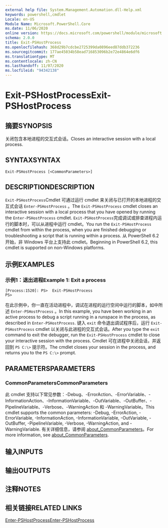 ```yaml
---
external help file: System.Management.Automation.dll-Help.xml
keywords: powershell,cmdlet
Locale: en-US
Module Name: Microsoft.PowerShell.Core
ms.date: 11/06/2020
online version: https://docs.microsoft.com/powershell/module/microsoft.powershell.core/exit-pshostprocess?view=powershell-7.1&WT.mc_id=ps-gethelp
schema: 2.0.0
title: Exit-PSHostProcess
ms.openlocfilehash: 368d29b7cdcbe2725399da0896eed87ddb372236
ms.sourcegitcommit: 177ae45034b58ead716853096b2e72e4864e6df6
ms.translationtype: MT
ms.contentlocale: zh-CN
ms.lasthandoff: 11/07/2020
ms.locfileid: "94342138"
---
```

# <span data-ttu-id="fdb06-103">Exit-PSHostProcess</span><span class="sxs-lookup"><span data-stu-id="fdb06-103">Exit-PSHostProcess</span></span>

## <span data-ttu-id="fdb06-104">摘要</span><span class="sxs-lookup"><span data-stu-id="fdb06-104">SYNOPSIS</span></span>
<span data-ttu-id="fdb06-105">关闭包含本地进程的交互式会话。</span><span class="sxs-lookup"><span data-stu-id="fdb06-105">Closes an interactive session with a local process.</span></span>

## <span data-ttu-id="fdb06-106">SYNTAX</span><span class="sxs-lookup"><span data-stu-id="fdb06-106">SYNTAX</span></span>

```
Exit-PSHostProcess [<CommonParameters>]
```

## <span data-ttu-id="fdb06-107">DESCRIPTION</span><span class="sxs-lookup"><span data-stu-id="fdb06-107">DESCRIPTION</span></span>

<span data-ttu-id="fdb06-108">`Exit-PSHostProcess`Cmdlet 可通过运行 cmdlet 来关闭与已打开的本地进程的交互式会话 `Enter-PSHostProcess` 。</span><span class="sxs-lookup"><span data-stu-id="fdb06-108">The `Exit-PSHostProcess` cmdlet closes an interactive session with a local process that you have opened by running the `Enter-PSHostProcess` cmdlet.</span></span> <span data-ttu-id="fdb06-109">`Exit-PSHostProcess`完成调试或排查进程内运行的脚本时，可以从进程中运行 cmdlet。</span><span class="sxs-lookup"><span data-stu-id="fdb06-109">You run the `Exit-PSHostProcess` cmdlet from within the process, when you are finished debugging or troubleshooting a script that is running within a process.</span></span> <span data-ttu-id="fdb06-110">从 PowerShell 6.2 开始，非 Windows 平台上支持此 cmdlet。</span><span class="sxs-lookup"><span data-stu-id="fdb06-110">Beginning in PowerShell 6.2, this cmdlet is supported on non-Windows platforms.</span></span>

## <span data-ttu-id="fdb06-111">示例</span><span class="sxs-lookup"><span data-stu-id="fdb06-111">EXAMPLES</span></span>

### <span data-ttu-id="fdb06-112">示例1：退出进程</span><span class="sxs-lookup"><span data-stu-id="fdb06-112">Example 1: Exit a process</span></span>

```
[Process:1520]: PS>  Exit-PSHostProcess
PS>
```

<span data-ttu-id="fdb06-113">在此示例中，你一直在活动进程中，调试在进程的运行空间中运行的脚本，如中所述 `Enter-PSHostProcess` 。</span><span class="sxs-lookup"><span data-stu-id="fdb06-113">In this example, you have been working in an active process to debug a script running in a runspace in the process, as described in `Enter-PSHostProcess`.</span></span> <span data-ttu-id="fdb06-114">键入 `exit` 命令退出调试程序后，运行 `Exit-PSHostProcess` cmdlet 以关闭与此进程的交互式会话。</span><span class="sxs-lookup"><span data-stu-id="fdb06-114">After you type the `exit` command to exit the debugger, run the `Exit-PSHostProcess` cmdlet to close your interactive session with the process.</span></span>
<span data-ttu-id="fdb06-115">Cmdlet 可在进程中关闭会话，并返回到 `PS C:\>` 提示符。</span><span class="sxs-lookup"><span data-stu-id="fdb06-115">The cmdlet closes your session in the process, and returns you to the `PS C:\>` prompt.</span></span>

## <span data-ttu-id="fdb06-116">PARAMETERS</span><span class="sxs-lookup"><span data-stu-id="fdb06-116">PARAMETERS</span></span>

### <span data-ttu-id="fdb06-117">CommonParameters</span><span class="sxs-lookup"><span data-stu-id="fdb06-117">CommonParameters</span></span>

<span data-ttu-id="fdb06-118">此 cmdlet 支持以下常见参数：-Debug、-ErrorAction、-ErrorVariable、-InformationAction、-InformationVariable、-OutVariable、-OutBuffer、-PipelineVariable、-Verbose、-WarningAction 和 -WarningVariable。</span><span class="sxs-lookup"><span data-stu-id="fdb06-118">This cmdlet supports the common parameters: -Debug, -ErrorAction, -ErrorVariable, -InformationAction, -InformationVariable, -OutVariable, -OutBuffer, -PipelineVariable, -Verbose, -WarningAction, and -WarningVariable.</span></span> <span data-ttu-id="fdb06-119">有关详细信息，请参阅 [about_CommonParameters](https://go.microsoft.com/fwlink/?LinkID=113216)。</span><span class="sxs-lookup"><span data-stu-id="fdb06-119">For more information, see [about_CommonParameters](https://go.microsoft.com/fwlink/?LinkID=113216).</span></span>

## <span data-ttu-id="fdb06-120">输入</span><span class="sxs-lookup"><span data-stu-id="fdb06-120">INPUTS</span></span>

## <span data-ttu-id="fdb06-121">输出</span><span class="sxs-lookup"><span data-stu-id="fdb06-121">OUTPUTS</span></span>

## <span data-ttu-id="fdb06-122">注释</span><span class="sxs-lookup"><span data-stu-id="fdb06-122">NOTES</span></span>

## <span data-ttu-id="fdb06-123">相关链接</span><span class="sxs-lookup"><span data-stu-id="fdb06-123">RELATED LINKS</span></span>

[<span data-ttu-id="fdb06-124">Enter-PSHostProcess</span><span class="sxs-lookup"><span data-stu-id="fdb06-124">Enter-PSHostProcess</span></span>](Enter-PSHostProcess.md)

